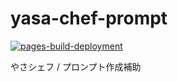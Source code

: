 # yasa-chef-prompt

[![pages-build-deployment](https://github.com/marunaka-food-corp/yasa-chef-prompt/actions/workflows/pages/pages-build-deployment/badge.svg)](https://github.com/marunaka-food-corp/yasa-chef-prompt/actions/workflows/pages/pages-build-deployment)

やさシェフ / プロンプト作成補助
